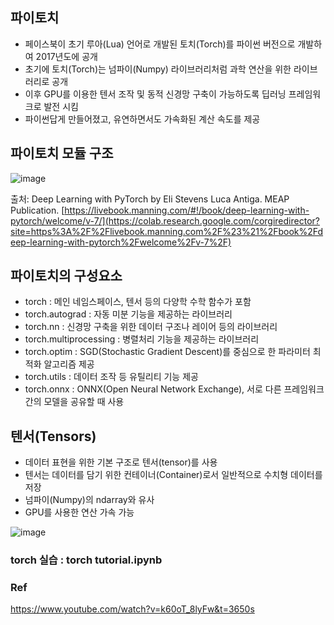 ## 파이토치

- 페이스북이 초기 루아(Lua) 언어로 개발된 토치(Torch)를 파이썬 버전으로 개발하여 2017년도에 공개
- 초기에 토치(Torch)는 넘파이(Numpy) 라이브러리처럼 과학 연산을 위한 라이브러리로 공개
- 이후 GPU를 이용한 텐서 조작 및 동적 신경망 구축이 가능하도록 딥러닝 프레임워크로 발전 시킴
- 파이썬답게 만들어졌고, 유연하면서도 가속화된 계산 속도를 제공

## 파이토치 모듈 구조

![image](https://github.com/MinDongRyul/torch/assets/101853960/ce2c338e-272d-4772-8e51-8dad2c167a92)

출처: Deep Learning with PyTorch by Eli Stevens Luca Antiga. MEAP Publication. [https://livebook.manning.com/#!/book/deep-learning-with-pytorch/welcome/v-7/](https://colab.research.google.com/corgiredirector?site=https%3A%2F%2Flivebook.manning.com%2F%23%21%2Fbook%2Fdeep-learning-with-pytorch%2Fwelcome%2Fv-7%2F)

## 파이토치의 구성요소

- torch : 메인 네임스페이스, 텐서 등의 다양학 수학 함수가 포함
- torch.autograd : 자동 미분 기능을 제공하는 라이브러리
- torch.nn : 신경망 구축을 위한 데이터 구조나 레이어 등의 라이브러리
- torch.multiprocessing : 병렬처리 기능을 제공하는 라이브러리
- torch.optim : SGD(Stochastic Gradient Descent)를 중심으로 한 파라미터 최적화 알고리즘 제공
- torch.utils : 데이터 조작 등 유틸리티 기능 제공
- torch.onnx : ONNX(Open Neural Network Exchange), 서로 다른 프레임워크 간의 모델을 공유할 때 사용

## 텐서(Tensors)

- 데이터 표현을 위한 기본 구조로 텐서(tensor)를 사용
- 텐서는 데이터를 담기 위한 컨테이너(Container)로서 일반적으로 수치형 데이터를 저장
- 넘파이(Numpy)의 ndarray와 유사
- GPU를 사용한 연산 가속 가능

![image](https://github.com/MinDongRyul/torch/assets/101853960/33c9df47-e4ef-48a7-861e-2cb6752083aa)

### torch 실습 : torch tutorial.ipynb

### Ref
https://www.youtube.com/watch?v=k60oT_8lyFw&t=3650s
